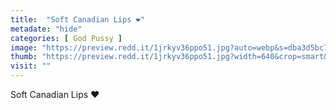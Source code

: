 ```yaml
---
title:  "Soft Canadian Lips ❤️"
metadate: "hide"
categories: [ God Pussy ]
image: "https://preview.redd.it/1jrkyv36ppo51.jpg?auto=webp&s=dba3d5bc767ec6ab76a2b829f3f21e7f47279127"
thumb: "https://preview.redd.it/1jrkyv36ppo51.jpg?width=640&crop=smart&auto=webp&s=0ede934c78f6425a019a79e563d7321de3468312"
visit: ""
---
```

Soft Canadian Lips ❤️
